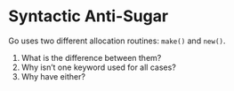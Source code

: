 # Syntactic Anti-Sugar

Go uses two different allocation routines: `make()` and `new()`.

1. What is the difference between them?
2. Why isn’t one keyword used for all cases?
3. Why have either?
